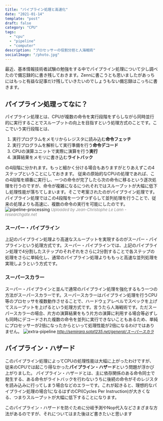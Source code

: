 ```yaml
---
title: "パイプライン処理と高速化"
date: "2021-01-14"
template: "post"
draft: false
category: "CPU"
tags:
  - "cpu"
  - "pipeline"
  - "computer"
description: "プロセッサーの役割分担と人海戦術"
socialImage: "/photo.jpg"
---
```


最近、基本情報技術者試験の勉強をする中でパイプライン処理について少し調べたので備忘録的に書き残しておきます。Zennに書こうとも思いましたがあっちにはもっと有益な記事だけ残していきたいのでしょうもない備忘録はこっちに書きます。

## パイプライン処理ってなに？
パイプライン処理とは、CPUが複数の命令を実行段階をずらしながら同時並行的に実行することでスループットの向上を目指すという処理方式のことです。ここでいう実行段階とは、
1. 実行プログラムをメモリからレジスタに読み込む**命令フェッチ**
2. 実行プログラムを解析して実行準備を行う**命令デコード**
3. CPUの演算ユニットで実際に演算を行う**実行**
4. 演算結果をメモリに書き込む**ライトバック**

の4段階に分かれます。もっと細かく分ける場合もありますがとりあえずこの4ステップということにしておきます。
従来の原始的なCPUの処理であれば、この4段階を順番に実行し、一つの命令が完了したら次の命令に移るという逐次処理を行うのですが、命令が複雑になるにつれそれではスループットが大幅に低下し処理性能が落ちてしまいます。そこで考案されたのがパイプライン処理です。パイプライン処理ではこの4段階を一つずつずらして並列処理を行うことで、従来の処理よりも高速に、複数の命令の実行を可能にしたのです。
![pipeline-processing](https://www.researchgate.net/profile/Jean_Christophe_Le_Lann/publication/269393735/figure/fig2/AS:392334681362441@1470551285619/Execution-configuration-of-three-stages-pipeline-processing-three-consecutive-bursts.png)
<span style="font-style:italic; font-size: 13px; color:#888888;">Uploaded by Jean-Christophe Le Lann - researchgate.net</span><br>

### スーパー・パイプライン
上記のパイプライン処理より高速なスループットを実現するのがスーパー・パイプラインという処理方式です。スーパー・パイプラインでは、上記のパイプライン処理で4分割したステップのそれぞれをさらに2分割することで各ステップの処理をさらに単純化し、通常のパイプライン処理よりももっと高速な並列処理を実現しようという方式です。

### スーパースカラー
スーパー・パイプラインと並んで通常のパイプライン処理を強化するもう一つの方法がスーパースカラーです。スーパースカラーはパイプライン処理を行うCPU等のプロセッサを複数動作させることで、ハードウェアレベルでスペックを上げてスループットを上げるという処理方式です。言うたら人海戦術です。ただスーパースカラーの場合、片方の演算結果をもう片方の演算に利用する場合等必ずしも同時にデコードされた複数の命令を並列に実行できないこともあるため、単純にプロセッサーが2倍になったからといって処理性能が2倍になるわけではありません。
![extra-pipeline](https://www.ap-siken.com/kakomon/27_haru/img/09.gif)
<span style="font-style:italic; font-size: 13px; color:#888888;">http://semirara.sota1235.net/general/スーパースカラ</span><br>

## パイプライン・ハザード
このパイプライン処理によってCPUの処理性能は大幅に上がったわけですが、従来のCPUでは起こり得なかった**パイプライン・ハザード**という問題が浮かび上がりました。
パイプライン・ハザードとは、主に依存関係のある命令同士で発生する、ある命令がライトバックを行わないうちに後続の命令がそのレジスタを読み込みに行ってしまう場合などのエラーです。これが起きると、理想的なパイプライン処理の場合1になるはずのCPI(Cycles Per Instruction)が大きくなる、つまりスループットが大幅に低下することになります。

このパイプライン・ハザードを防ぐために分岐予測やNop代入などさまざまな方法があるのですが、それについてはまた後ほど書きたいと思います
